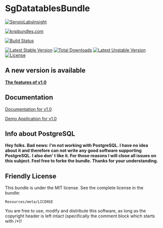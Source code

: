# SgDatatablesBundle

[![SensioLabsInsight](https://insight.sensiolabs.com/projects/61803d08-17ab-4a69-ad13-6ec448762332/big.png)](https://insight.sensiolabs.com/projects/61803d08-17ab-4a69-ad13-6ec448762332)

[![knpbundles.com](http://knpbundles.com/stwe/DatatablesBundle/badge)](http://knpbundles.com/stwe/DatatablesBundle)

[![Build Status](https://travis-ci.org/stwe/DatatablesBundle.svg?branch=master)](https://travis-ci.org/stwe/DatatablesBundle)

[![Latest Stable Version](https://poser.pugx.org/sg/datatablesbundle/v/stable)](https://packagist.org/packages/sg/datatablesbundle) [![Total Downloads](https://poser.pugx.org/sg/datatablesbundle/downloads)](https://packagist.org/packages/sg/datatablesbundle) [![Latest Unstable Version](https://poser.pugx.org/sg/datatablesbundle/v/unstable)](https://packagist.org/packages/sg/datatablesbundle) [![License](https://poser.pugx.org/sg/datatablesbundle/license)](https://packagist.org/packages/sg/datatablesbundle)

## A new version is available

**[The features of v1.0](https://github.com/stwe/DatatablesBundle/blob/master/FEATURES.md)**

## Documentation

[Documentation for v1.0](https://github.com/stwe/DatatablesBundle/blob/master/Resources/doc/index.md)

[Demo Application for v1.0](https://github.com/stwe/DtBundleDemo10)

## Info about PostgreSQL

**Hey folks. Bad news: I'm not working with PostgreSQL. I have no idea about it and therefore can not write any good software supporting PostgreSQL. 
I also don' t like it. For those reasons I will close all issues on this subject. Feel free to forke the bundle. Thanks for your understanding.**

## Friendly License

This bundle is under the MIT license. See the complete license in the bundle:

    Resources/meta/LICENSE

You are free to use, modify and distribute this software, as long as the copyright header is left intact (specifically the comment block which starts with /*)!
